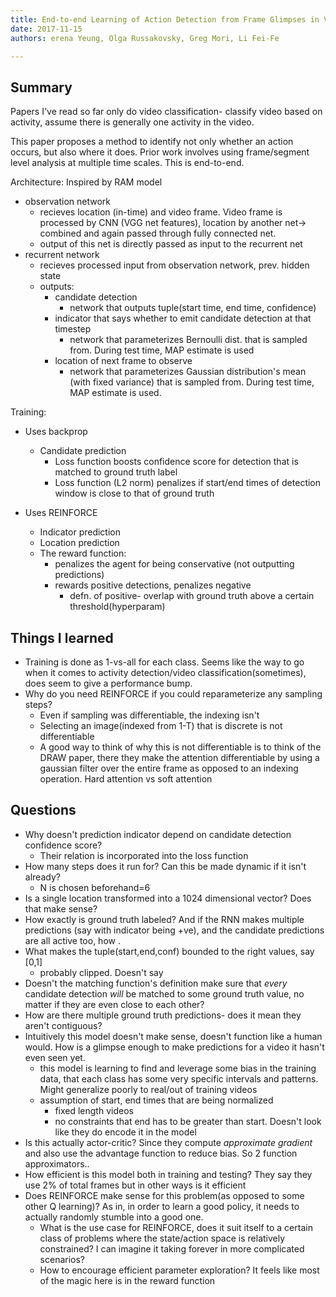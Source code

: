 ```yaml
---
title: End-to-end Learning of Action Detection from Frame Glimpses in Videos
date: 2017-11-15
authors: erena Yeung, Olga Russakovsky, Greg Mori, Li Fei-Fe

---
```


## Summary

Papers I've read so far only do video classification- classify video based on
activity, assume there is generally one activity in the video. 

This paper proposes a method to identify not only whether an action occurs, but
also where it does. Prior work involves using frame/segment level analysis at
multiple time scales. This is end-to-end.


Architecture:
Inspired by RAM model
- observation network
    - recieves location (in-time) and video frame. Video frame is processed by
      CNN (VGG net features), location by another net-> combined and again
      passed through fully connected net.
    - output of this net is directly passed as input to the recurrent net
- recurrent network
    - recieves processed input from observation network, prev. hidden state
    - outputs:
        - candidate detection
            - network that outputs tuple(start time, end time, confidence)
        - indicator that says whether to emit candidate detection at that
          timestep
            - network that parameterizes Bernoulli dist. that is sampled from.
              During test time, MAP estimate is used
        - location of next frame to observe
            - network that parameterizes Gaussian distribution's mean (with
              fixed variance) that is sampled from. During test time, MAP
              estimate is used.

Training:
- Uses backprop
    - Candidate prediction
        - Loss function boosts confidence score for detection that is matched to ground truth label
        - Loss function (L2 norm) penalizes if start/end times of detection
          window is close to that of ground truth

- Uses REINFORCE
    - Indicator prediction
    - Location prediction
    - The reward function:
        - penalizes the agent for being conservative (not outputting predictions)
        - rewards positive detections, penalizes negative 
            - defn. of positive- overlap with ground truth above a certain
              threshold(hyperparam)

## Things I learned

- Training is done as 1-vs-all for each class. Seems like the way to go when it
comes to activity detection/video classification(sometimes), does seem to give
a performance bump.
- Why do you need REINFORCE if you could reparameterize any sampling steps?
    - Even if sampling was differentiable, the indexing isn't
    - Selecting an image(indexed from 1-T) that is discrete is not differentiable
    - A good way to think of why this is not differentiable is to think of the DRAW
      paper, there they make the attention differentiable by using a gaussian
      filter over the entire frame as opposed to an indexing operation. Hard
      attention vs soft attention
  
## Questions

- Why doesn't prediction indicator depend on candidate detection confidence
  score?
    - Their relation is incorporated into the loss function
- How many steps does it run for? Can this be made dynamic if it isn't already?
    - N is chosen beforehand=6
- Is a single location transformed into a 1024 dimensional vector? Does that
  make sense?
- How exactly is ground truth labeled? And if the RNN makes multiple
  predictions (say with indicator being +ve), and the candidate predictions are
  all active too, how .
- What makes the tuple(start,end,conf) bounded to the right values, say [0,1]
    - probably clipped. Doesn't say
- Doesn't the matching function's definition make sure that *every* candidate
  detection *will* be matched to some ground truth value, no matter if they are
  even close to each other?
- How are there multiple ground truth predictions- does it mean they aren't
  contiguous?
- Intuitively this model doesn't make sense, doesn't function like a human
  would. How is a glimpse enough to make predictions for a video it hasn't even
  seen yet.
    - this model is learning to find and leverage some bias in the training data, that
    each class has some very specific intervals and patterns. Might generalize
    poorly to real/out of training videos
    - assumption of start, end times that are being normalized
        - fixed length videos
        - no constraints that end has to be greater than start. Doesn't look like
        they do encode it in the model
- Is this actually actor-critic? Since they compute *approximate gradient* and
  also use the advantage function to reduce bias. So 2 function approximators..
- How efficient is this model both in training and testing? They say they use
  2% of total frames but in other ways is it efficient
- Does REINFORCE make sense for this problem(as opposed to some other Q
  learning)? As in, in order to learn a good policy, it needs to actually
  randomly stumble into a good one.
    - What is the use case for REINFORCE, does it suit itself to a certain
      class of problems where the state/action space is relatively constrained?
      I can imagine it taking forever in more complicated scenarios?
    - How to encourage efficient parameter exploration? It feels like most of
      the magic here is in the reward function





